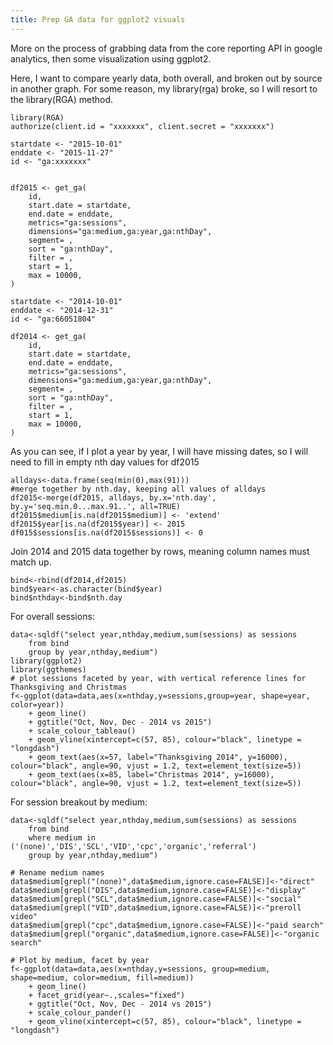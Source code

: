 ```yaml
---
title: Prep GA data for ggplot2 visuals
---
```


More on the process of grabbing data from the core reporting API in google analytics, then some visualization using ggplot2.

Here, I want to compare yearly data, both overall, and broken out by source in another graph. For some reason, my library(rga) broke, so I will resort to the library(RGA) method.

	library(RGA)
	authorize(client.id = "xxxxxxx", client.secret = "xxxxxxx")

	startdate <- "2015-10-01"
	enddate <- "2015-11-27"
	id <- "ga:xxxxxxx"


	df2015 <- get_ga(
		id,
		start.date = startdate,
		end.date = enddate,
		metrics="ga:sessions",
		dimensions="ga:medium,ga:year,ga:nthDay",
		segment= ,
		sort = "ga:nthDay",
		filter = ,
		start = 1,
		max = 10000,
	)

	startdate <- "2014-10-01"
	enddate <- "2014-12-31"
	id <- "ga:66051804"

	df2014 <- get_ga(
		id,
		start.date = startdate,
		end.date = enddate,
		metrics="ga:sessions",
		dimensions="ga:medium,ga:year,ga:nthDay",
		segment= ,
		sort = "ga:nthDay",
		filter = ,
		start = 1,
		max = 10000,
	)

As you can see, if I plot a year by year, I will have missing dates, so I will need to fill in empty nth day values for df2015

	alldays<-data.frame(seq(min(0),max(91)))
	#merge together by nth.day, keeping all values of alldays
	df2015<-merge(df2015, alldays, by.x='nth.day', by.y='seq.min.0...max.91..', all=TRUE)
	df2015$medium[is.na(df2015$medium)] <- 'extend'
	df2015$year[is.na(df2015$year)] <- 2015
	df015$sessions[is.na(df2015$sessions)] <- 0

Join 2014 and 2015 data together by rows, meaning column names must match up.

	bind<-rbind(df2014,df2015)
	bind$year<-as.character(bind$year)
	bind$nthday<-bind$nth.day

For overall sessions:

	data<-sqldf("select year,nthday,medium,sum(sessions) as sessions
		from bind
		group by year,nthday,medium")
	library(ggplot2)
	library(ggthemes)
	# plot sessions faceted by year, with vertical reference lines for Thanksgiving and Christmas
	f<-ggplot(data=data,aes(x=nthday,y=sessions,group=year, shape=year, color=year))
		+ geom_line()
		+ ggtitle("Oct, Nov, Dec - 2014 vs 2015")
		+ scale_colour_tableau()
		+ geom_vline(xintercept=c(57, 85), colour="black", linetype = "longdash")
		+ geom_text(aes(x=57, label="Thanksgiving 2014", y=16000), colour="black", angle=90, vjust = 1.2, text=element_text(size=5))
		+ geom_text(aes(x=85, label="Christmas 2014", y=16000), colour="black", angle=90, vjust = 1.2, text=element_text(size=5))

For session breakout by medium:

	data<-sqldf("select year,nthday,medium,sum(sessions) as sessions
		from bind
		where medium in ('(none)','DIS','SCL','VID','cpc','organic','referral')
		group by year,nthday,medium")

	# Rename medium names
	data$medium[grepl("(none)",data$medium,ignore.case=FALSE)]<-"direct"
	data$medium[grepl("DIS",data$medium,ignore.case=FALSE)]<-"display"
	data$medium[grepl("SCL",data$medium,ignore.case=FALSE)]<-"social"
	data$medium[grepl("VID",data$medium,ignore.case=FALSE)]<-"preroll video"
	data$medium[grepl("cpc",data$medium,ignore.case=FALSE)]<-"paid search"
	data$medium[grepl("organic",data$medium,ignore.case=FALSE)]<-"organic search"

	# Plot by medium, facet by year
	f<-ggplot(data=data,aes(x=nthday,y=sessions, group=medium, shape=medium, color=medium, fill=medium))
		+ geom_line()
		+ facet_grid(year~.,scales="fixed")
		+ ggtitle("Oct, Nov, Dec - 2014 vs 2015")
		+ scale_colour_pander()
		+ geom_vline(xintercept=c(57, 85), colour="black", linetype = "longdash")
